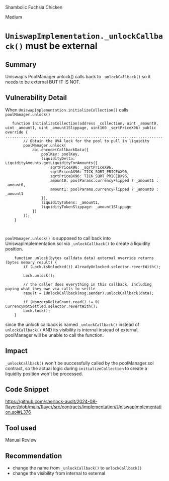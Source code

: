 Shambolic Fuchsia Chicken

Medium

# `UniswapImplementation._unlockCallback()` must be external

## Summary
Uniswap's PoolManager.unlock() calls back to `_unlockCallback()` so it needs to be external BUT IT IS NOT.

## Vulnerability Detail
When `UniswapImplementation.initializeCollection()` calls `poolManager.unlock()`
```solidity
   function initializeCollection(address _collection, uint _amount0, uint _amount1, uint _amount1Slippage, uint160 _sqrtPriceX96) public override {
.......................................................................................................................
        // Obtain the UV4 lock for the pool to pull in liquidity
        poolManager.unlock(
            abi.encode(CallbackData({
                poolKey: poolKey,
                liquidityDelta: LiquidityAmounts.getLiquidityForAmounts({
                    sqrtPriceX96: _sqrtPriceX96,
                    sqrtPriceAX96: TICK_SQRT_PRICEAX96,
                    sqrtPriceBX96: TICK_SQRT_PRICEBX96,
                    amount0: poolParams.currencyFlipped ? _amount1 : _amount0,
                    amount1: poolParams.currencyFlipped ? _amount0 : _amount1
                }),
                liquidityTokens: _amount1,
                liquidityTokenSlippage: _amount1Slippage
            })
        ));
    }

    
```

 `poolManager.unlock()` is supposed to call back into UniswapImplementation.sol  via `_unlockCallback()` to create a liquidity position.

```solidity
    function unlock(bytes calldata data) external override returns (bytes memory result) {
        if (Lock.isUnlocked()) AlreadyUnlocked.selector.revertWith();

        Lock.unlock();

        // the caller does everything in this callback, including paying what they owe via calls to settle
        result = IUnlockCallback(msg.sender).unlockCallback(data);

        if (NonzeroDeltaCount.read() != 0) CurrencyNotSettled.selector.revertWith();
        Lock.lock();
    }
```
since the unlock callback is named  `_unlockCallback()` instead of `unlockCallback()` AND its visibility is internal instead of external, poolManager will be unable to call the function.

## Impact
`_unlockCallback()` won't be successfully called by the poolManager.sol contract, so the actual logic during `initializeCollection` to create a liquidity position won't be processed.


## Code Snippet
https://github.com/sherlock-audit/2024-08-flayer/blob/main/flayer/src/contracts/implementation/UniswapImplementation.sol#L376
## Tool used

Manual Review

## Recommendation

- change the name from `_unlockCallback()` to `unlockCallback()`  
- change the visibility from internal to external